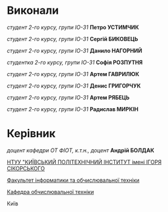 # Виконали
*студент 2-го курсу, групи ІО-31* **Петро УСТИМЧИК** 

*студент 2-го курсу, групи ІО-31* **Сергій БИКОВЕЦЬ**

*студент 2-го курсу, групи ІО-31* **Данило НАГОРНИЙ**

*студентка 2-го курсу, групи ІО-31* **Софія РОЗПУТНЯ**

*студент 2-го курсу, групи ІО-31* **Артем ГАВРИЛЮК**

*студент 2-го курсу, групи ІО-31* **Денис ГРИГОРЧУК**

*студент 2-го курсу, групи ІО-31* **Артем РЯБЕЦЬ**

*студент 2-го курсу, групи ІО-31* **Радислав МИРКІН**

# Керівник 

*доцент кафедри ОТ ФІОТ, к.т.н., доцент* **Андрій БОЛДАК** 

[НТУУ "КИЇВСЬКИЙ ПОЛІТЕХНІЧНИЙ ІНСТИТУТ імені ІГОРЯ СІКОРСЬКОГО](https://kpi.ua/)

[Факультет інформатики та обчислювальної техніки](https://fiot.kpi.ua/)

[Кафедра обчислювальної техніки](https://comsys.kpi.ua/)

Київ
